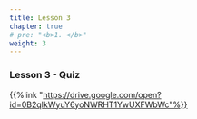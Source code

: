 ```yaml
---
title: Lesson 3   
chapter: true
# pre: "<b>1. </b>"
weight: 3
---
```


### Lesson 3 - Quiz

{{%link "https://drive.google.com/open?id=0B2qIkWyuY6yoNWRHT1YwUXFWbWc"%}}
